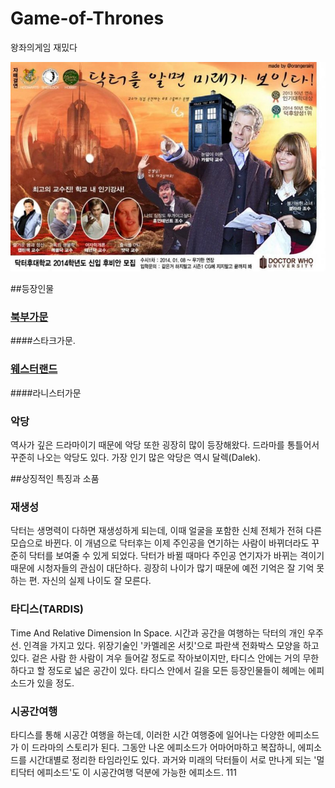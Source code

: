 # Game-of-Thrones
왕좌의게임 재밌다


![](https://raw.githubusercontent.com/GeekInTheClass/DoctorWho/master/Intro.jpg)



##등장인물
### <a href = "./Doctors.md/"> 북부가문 </a>
####스타크가문.
### <a href = "./Companions.md/"> 웨스터랜드 </a>
####라니스터가문
### 악당
역사가 깊은 드라마이기 때문에 악당 또한 굉장히 많이 등장해왔다. 드라마를 통틀어서 꾸준히 나오는 악당도 있다. 가장 인기 많은 악당은 역시 달렉(Dalek).

##상징적인 특징과 소품
### 재생성
닥터는 생명력이 다하면 재생성하게 되는데, 이때 얼굴을 포함한 신체 전체가 전혀 다른 모습으로 바뀐다. 이 개념으로 닥터후는 이제 주인공을 연기하는 사람이 바뀌더라도 꾸준히 닥터를 보여줄 수 있게 되었다. 닥터가 바뀔 때마다 주인공 연기자가 바뀌는 격이기 때문에 시청자들의 관심이 대단하다. 굉장히 나이가 많기 때문에 예전 기억은 잘 기억 못하는 편. 자신의 실제 나이도 잘 모른다.
### 타디스(TARDIS)
Time And Relative Dimension In Space. 시간과 공간을 여행하는 닥터의 개인 우주선. 인격을 가지고 있다. 위장기술인 '카멜레온 서킷'으로 파란색 전화박스 모양을 하고 있다. 겉은 사람 한 사람이 겨우 들어갈 정도로 작아보이지만, 타디스 안에는 거의 무한하다고 할 정도로 넓은 공간이 있다. 타디스 안에서 길을 모든 등장인물들이 헤메는 에피소드가 있을 정도.
### 시공간여행
타디스를 통해 시공간 여행을 하는데, 이러한 시간 여행중에 일어나는 다양한 에피소드가 이 드라마의 스토리가 된다. 그동안 나온 에피소드가 어마어마하고 복잡하니, 에피소드를 시간대별로 정리한 타임라인도 있다. 과거와 미래의 닥터들이 서로 만나게 되는 '멀티닥터 에피소드'도 이 시공간여행 덕분에 가능한 에피소드. 111
